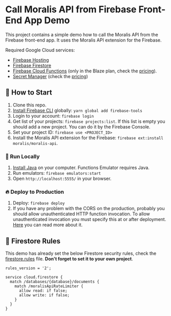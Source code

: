 # Call Moralis API from Firebase Front-End App Demo

This project contains a simple demo how to call the Moralis API from the Firebase front-end app. It uses the Moralis API extension for the Firebase.

Required Google Cloud services:

- [Firebase Hosting](https://firebase.google.com/docs/hosting)
- [Firebase Firestore](https://firebase.google.com/docs/firestore)
- [Firebase Cloud Functions](https://firebase.google.com/docs/functions) (only in the Blaze plan, check the [pricing](https://firebase.google.com/pricing)).
- [Secret Manager](https://cloud.google.com/secret-manager/) (check the [pricing](https://cloud.google.com/secret-manager/pricing))

## 🚀 How to Start

1. Clone this repo.
2. [Install Firebase CLI](https://firebase.google.com/docs/cli) globally: `yarn global add firebase-tools`
3. Login to your account: `firebase login`
4. Get list of your projects: `firebase projects:list`. If this list is empty you should add a new project. You can do it by the Firebase Console.
5. Set your project ID: `firebase use <PROJECT_ID>`
6. Install the Moralis API extension for the Firebase: `firebase ext:install moralis/moralis-api`.

### 🔌 Run Locally

1. [Install Java](https://www.oracle.com/java/technologies/javase/jdk18-archive-downloads.html) on your computer. Functions Emulator requires Java.
2. Run emulators: `firebase emulators:start`
3. Open `http://localhost:5555/` in your browser.

### 🔥 Deploy to Production

1. Deploy: `firebase deploy`
2. If you have any problem with the CORS on the production, probably you should allow unauthenticated HTTP function invocation. To allow unauthenticated invocation you must specify this at or after deployment. [Here](https://cloud.google.com/functions/docs/securing/managing-access-iam#allowing_unauthenticated_http_function_invocation) you can read more about it.

## 🚨 Firestore Rules

This demo has already set the below Firestore security rules, check the [firestore.rules](./firestore.rules) file. **Don't forget to set it to your own project**.

```
rules_version = '2';

service cloud.firestore {
  match /databases/{database}/documents {
    match /moralisApiRateLimiter {
      allow read: if false;
      allow write: if false;
    }
  }
}
```
